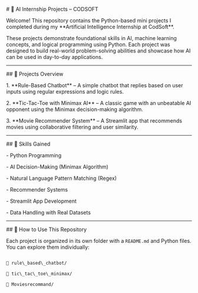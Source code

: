 \# 🤖 AI Internship Projects – CODSOFT



Welcome! This repository contains the Python-based mini projects I completed during my \*\*Artificial Intelligence Internship at CodSoft\*\*.



These projects demonstrate foundational skills in AI, machine learning concepts, and logical programming using Python. Each project was designed to build real-world problem-solving abilities and showcase how AI can be used in day-to-day applications.



---



\## 📌 Projects Overview



1\. \*\*Rule-Based Chatbot\*\* – A simple chatbot that replies based on user inputs using regular expressions and logic rules.

2\. \*\*Tic-Tac-Toe with Minimax AI\*\* – A classic game with an unbeatable AI opponent using the Minimax decision-making algorithm.

3\. \*\*Movie Recommender System\*\* – A Streamlit app that recommends movies using collaborative filtering and user similarity.



---



\## 🧠 Skills Gained



\- Python Programming

\- AI Decision-Making (Minimax Algorithm)

\- Natural Language Pattern Matching (Regex)

\- Recommender Systems

\- Streamlit App Development

\- Data Handling with Real Datasets



---



\## 🚀 How to Use This Repository



Each project is organized in its own folder with a `README.md` and Python files. You can explore them individually:



```bash

📁 rule\_based\_chatbot/

📁 tic\_tac\_toe\_minimax/

📁 Moviesrecommand/






